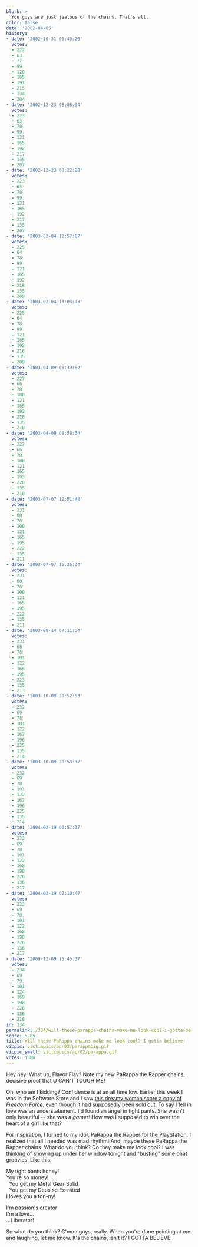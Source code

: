 ```yaml
---
blurb: >
  You guys are just jealous of the chains. That's all.
color: false
date: '2002-04-05'
history:
- date: '2002-10-31 05:43:20'
  votes:
  - 222
  - 63
  - 77
  - 99
  - 120
  - 165
  - 191
  - 215
  - 134
  - 204
- date: '2002-12-23 08:08:34'
  votes:
  - 223
  - 63
  - 78
  - 99
  - 121
  - 165
  - 192
  - 217
  - 135
  - 207
- date: '2002-12-23 08:22:28'
  votes:
  - 223
  - 63
  - 78
  - 99
  - 121
  - 165
  - 192
  - 217
  - 135
  - 207
- date: '2003-02-04 12:57:07'
  votes:
  - 225
  - 64
  - 78
  - 99
  - 121
  - 165
  - 192
  - 218
  - 135
  - 209
- date: '2003-02-04 13:03:13'
  votes:
  - 225
  - 64
  - 78
  - 99
  - 121
  - 165
  - 192
  - 218
  - 135
  - 209
- date: '2003-04-09 08:39:52'
  votes:
  - 227
  - 66
  - 78
  - 100
  - 121
  - 165
  - 193
  - 220
  - 135
  - 210
- date: '2003-04-09 08:58:34'
  votes:
  - 227
  - 66
  - 78
  - 100
  - 121
  - 165
  - 193
  - 220
  - 135
  - 210
- date: '2003-07-07 12:51:48'
  votes:
  - 231
  - 68
  - 78
  - 100
  - 121
  - 165
  - 195
  - 222
  - 135
  - 211
- date: '2003-07-07 15:26:34'
  votes:
  - 231
  - 68
  - 78
  - 100
  - 121
  - 165
  - 195
  - 222
  - 135
  - 211
- date: '2003-08-14 07:11:54'
  votes:
  - 231
  - 68
  - 78
  - 101
  - 122
  - 166
  - 195
  - 223
  - 135
  - 213
- date: '2003-10-09 20:52:53'
  votes:
  - 232
  - 69
  - 78
  - 101
  - 122
  - 167
  - 196
  - 225
  - 135
  - 214
- date: '2003-10-09 20:58:37'
  votes:
  - 232
  - 69
  - 78
  - 101
  - 122
  - 167
  - 196
  - 225
  - 135
  - 214
- date: '2004-02-19 00:57:37'
  votes:
  - 233
  - 69
  - 78
  - 101
  - 122
  - 168
  - 198
  - 226
  - 136
  - 217
- date: '2004-02-19 02:10:47'
  votes:
  - 233
  - 69
  - 78
  - 101
  - 122
  - 168
  - 198
  - 226
  - 136
  - 217
- date: '2009-12-09 15:45:37'
  votes:
  - 234
  - 69
  - 79
  - 101
  - 124
  - 169
  - 198
  - 226
  - 136
  - 218
id: 334
permalink: /334/will-these-parappa-chains-make-me-look-cool-i-gotta-believe/
score: 5.85
title: Will these PaRappa chains make me look cool? I gotta believe!
vicpic: victimpics/apr02/parappabig.gif
vicpic_small: victimpics/apr02/parappa.gif
votes: 1580
---
```


Hey hey! What up, Flavor Flav? Note my new PaRappa the Rapper chains,
decisive proof that U CAN'T TOUCH ME!

Oh, who am I kidding? Confidence is at an all time low. Earlier this
week I was in the Software Store and I saw [this dreamy woman score a
copy of *Freedom Force*](%ARTICLE[332]%), even though it had
supposedly been sold out. To say I fell in love was an understatement.
I'd found an angel in tight pants. She wasn't only beautiful -- she was
a *gamer!* How was I supposed to win over the heart of a girl like that?

For inspiration, I turned to my idol, PaRappa the Rapper for the
PlayStation. I realized that all I needed was mad rhythm! And, maybe
these PaRappa the Rapper chains. What do you think? Do they make me look
cool? I was thinking of showing up under her window tonight and
"busting" some phat groovies. Like this:

My tight pants honey!  
 You're so money!  
 &nbsp; You get my Metal Gear Solid  
 &nbsp; You get my Deus so Ex-rated  
 I loves you a ton-ny!

I'm passion's creator  
 I'm a love...  
 ...Liberator!

So what do you think? C'mon guys, really. When you're done pointing at
me and laughing, let me know. It's the chains, isn't it? I GOTTA
BELIEVE!